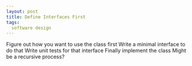 ```yaml
---
layout: post
title: Define Interfaces First
tags:
  software design
---
```


Figure out how you want to use the class first
Write a minimal interface to do that
Write unit tests for that interface
Finally implement the class
Might be a recursive process?